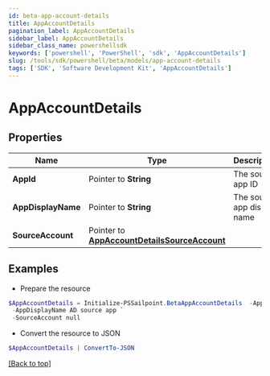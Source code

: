 ```yaml
---
id: beta-app-account-details
title: AppAccountDetails
pagination_label: AppAccountDetails
sidebar_label: AppAccountDetails
sidebar_class_name: powershellsdk
keywords: ['powershell', 'PowerShell', 'sdk', 'AppAccountDetails'] 
slug: /tools/sdk/powershell/beta/models/app-account-details
tags: ['SDK', 'Software Development Kit', 'AppAccountDetails']
---
```



# AppAccountDetails

## Properties

Name | Type | Description | Notes
------------ | ------------- | ------------- | -------------
**AppId** |  Pointer to **String** | The source app ID | [optional] 
**AppDisplayName** |  Pointer to **String** | The source app display name | [optional] 
**SourceAccount** |  Pointer to [**AppAccountDetailsSourceAccount**](app-account-details-source-account) |  | [optional] 

## Examples

- Prepare the resource
```powershell
$AppAccountDetails = Initialize-PSSailpoint.BetaAppAccountDetails  -AppId fbf4f72280304f1a8bc808fc2a3bcf7b `
 -AppDisplayName AD source app `
 -SourceAccount null
```

- Convert the resource to JSON
```powershell
$AppAccountDetails | ConvertTo-JSON
```


[[Back to top]](#) 

